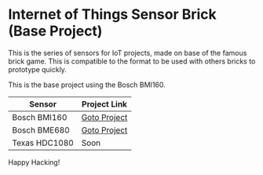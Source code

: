 # Internet of Things Sensor Brick (Base Project)

This is the series of sensors for IoT projects, made on base of the famous brick game. This is compatible to the format to be used with others bricks to prototype quickly.

This is the base project using the Bosch BMI160.

Sensor | Project Link
------------ | -------------
Bosch BMI160 | [Goto Project](https://github.com/pedrominatel/cf_sensor_brick_model)
Bosch BME680 | [Goto Project](https://github.com/CodFish-pt/sensor_bricks_hardware/tree/main/bme680)
Texas HDC1080 | Soon


Happy Hacking!
